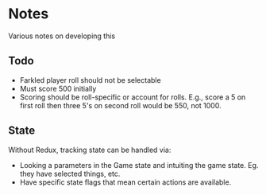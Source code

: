 # Notes

Various notes on developing this

## Todo

* Farkled player roll should not be selectable
* Must score 500 initially
* Scoring should be roll-specific or account for rolls. E.g., score a 5 on first roll then three 5's on second roll would be 550, not 1000.

## State

Without Redux, tracking state can be handled via:

* Looking a parameters in the Game state and intuiting the game state. Eg. they have selected things, etc.
* Have specific state flags that mean certain actions are available.
